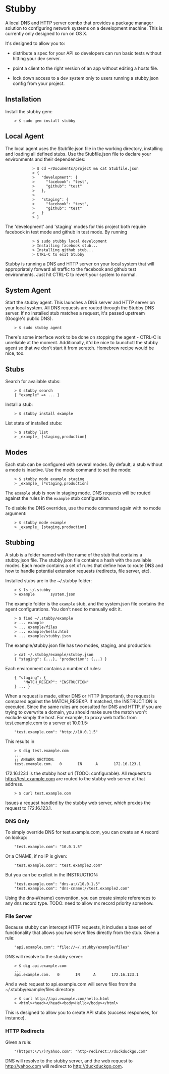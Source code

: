 # Stubby

A local DNS and HTTP server combo that provides a package manager
solution to configuring network systems on a development machine. This
is currently only designed to run on OS X.

It's designed to allow you to:

* distribute a spec for your API so developers can run basic tests without
hitting your dev server.

* point a client to the right version of an app without editing a hosts file.

* lock down access to a dev system only to users running a stubby.json config
from your project.

## Installation

Install the stubby gem:

		> $ sudo gem install stubby

## Local Agent

The local agent uses the Stubfile.json file in the working directory, installing
and loading all defined stubs. Use the Stubfile.json file to declare your
environments and their dependencies:

                > $ cd ~/Documents/project && cat Stubfile.json
                > {
                >   "development": {
                >     "facebook": "test",
                >     "github": "test"
                >   },
                > 
                >   "staging": {
                >     "facebook": "test",
                >     "github": "test"
                >   }
                > }

The 'development' and 'staging' modes for this project both require facebook 
in test mode and github in test mode. By running

                > $ sudo stubby local development
                > Installing facebook stub...
                > Installing github stub...
                > CTRL-C to exit Stubby

Stubby is running a DNS and HTTP server on your local system that will
appropriately forward all traffic to the facebook and github test environments.
Just hit CTRL-C to revert your system to normal.

## System Agent

Start the stubby agent. This launches a DNS server and HTTP server on your
local system. All DNS requests are routed through the Stubby DNS server. If
no installed stub matches a request, it's passed upstream (Google's public DNS).

		> $ sudo stubby agent

There's some interface work to be done on stopping the agent - CTRL-C is unreliable at the moment. Additionally, it'd be nice to launchctl the stubby agent so that we don't start it from scratch. Homebrew recipe would be nice, too. 

## Stubs

Search for available stubs:


		> $ stubby search
		{ "example" => ... }
		
Install a stub:

		> $ stubby install example

List state of installed stubs:

		> $ stubby list
		> _example_ [staging,production]


## Modes

Each stub can be configured with several modes. By default, a stub 
without a mode is inactive. Use the mode command to set the mode:

		> $ stubby mode example staging
		> _example_ [*staging,production]

The `example` stub is now in staging mode. DNS requests will be routed
against the rules in the `example` stub configuration.

To disable the DNS overrides, use the mode command again with no mode
argument:

		> $ stubby mode example
		> _example_ [staging,production]
	

## Stubbing

A stub is a folder named with the name of the stub that contains a stubby.json file. The stubby.json file contains a hash with the available
modes. Each mode contains a set of rules that define how to route DNS and how to handle potential extension requests (redirects, file server, etc).

Installed stubs are in the ~/.stubby folder:

		> $ ls ~/.stubby 
		> example		system.json

The example folder is the `example` stub, and the system.json file contains the agent configurations. You don't need to manually edit it.

		> $ find ~/.stubby/example
		> ... example
		> ... example/files
		> ... example/hello.html
		> ... example/stubby.json
		
The example/stubby.json file has two modes, staging, and production:

		> cat ~/.stubby/example/stubby.json
		{ "staging": {...}, "production": {...} }

Each environment contains a number of rules:

		{ "staging": {
			"MATCH_REGEXP": "INSTRUCTION"
		} ... }		
		
When a request is made, either DNS or HTTP (important), the request is
compared against the MATCH_REGEXP. If matched, the INSTRUCTION is executed. Since the same rules are consulted for DNS and HTTP, if you are
trying to overwrite a domain, you should make sure the match won't exclude
simply the host. For example, to proxy web traffic from test.example.com
to a server at 10.0.1.5:

		"test.example.com": "http://10.0.1.5"
		
This results in 

		> $ dig test.example.com
		...
		;; ANSWER SECTION:
		test.example.com.   0       IN      A       172.16.123.1
 
172.16.123.1 is the stubby host url (TODO: configurable). All requests
to http://test.example.com are routed to the stubby web server at that
address.
 
		> $ curl test.example.com
 		
Issues a request handled by the stubby web server, which proxies the request to 172.16.123.1.


### DNS Only

To simply override DNS for test.example.com, you can create an A record on lookup:

		"test.example.com": "10.0.1.5"		
		
Or a CNAME, if no IP is given:

		"test.example.com": "test.example2.com"
		
But you can be explicit in the INSTRUCTION:

		"test.example.com": "dns-a://10.0.1.5"
		"test.example.com": "dns-cname://test.example2.com"
		
Using the dns-#{name} convention, you can create simple references to 
any dns record type. TODO: need to allow mx record priority somehow.
 
### File Server

Because stubby can intercept HTTP requests, it includes a base set of functionality that allows you two serve files directly from the stub. Given a rule:

		"api.example.com": "file://~/.stubby/example/files"
		
DNS will resolve to the stubby server:

		> $ dig api.example.com
		... 
		api.example.com.   0       IN      A       172.16.123.1
		
And a web request to api.example.com will serve files from the ~/.stubby/example/files directory:

		> $ curl http://api.example.com/hello.html
		> <html><head></head><body>Hello</body></html>

This is designed to allow you to create API stubs (success responses, for instance).


### HTTP Redirects

Given a rule:

		"(https?:\/\/)?yahoo.com": "http-redirect://duckduckgo.com"
		
DNS will resolve to the stubby server, and the web request to http://yahoo.com will redirect to http://duckduckgo.com.

